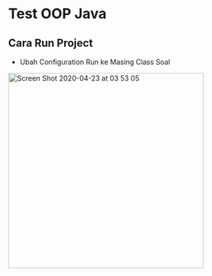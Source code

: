 # Test OOP Java

## Cara Run Project
* Ubah Configuration Run ke Masing Class Soal
<img width="395" alt="Screen Shot 2020-04-23 at 03 53 05" src="https://user-images.githubusercontent.com/31888923/80033628-4107e580-8517-11ea-9f9a-ff942be857ab.png">
